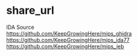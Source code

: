 # share_url

IDA Source<br/>
https://github.com/KeepGrowingHere/mips_ghidra<br/>
https://github.com/KeepGrowingHere/mips_ida77<br/>
https://github.com/KeepGrowingHere/mips_jeb
